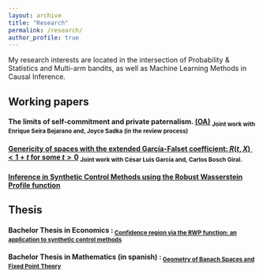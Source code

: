```yaml
---
layout: archive
title: "Research"
permalink: /research/
author_profile: true
---
```


My research interests are located in the intersection of Probability & Statistics and Multi-arm bandits, as well as Machine Learning Methods in Causal Inference.


## Working papers


#### The limits of self-commitment and private paternalism. [(OA)](https://isaacmeza.github.io/personal//files/OA_donde.pdf) <sub> Joint work with Enrique Seira Bejarano and, Joyce Sadka (in the review process) <sub>

#### [Genericity of spaces with the extended García-Falset coefficient: $R(t,X)<1+t$ for some $t>0$](https://isaacmeza.github.io/personal//files/genericity_garcia_falset.pdf) <sub> Joint work with César Luis García and, Carlos Bosch Giral.  

#### [Inference in Synthetic Control Methods using the Robust Wasserstein Profile function](https://isaacmeza.github.io/personal//files/scm_inference.pdf)

## Thesis


#### Bachelor Thesis in Economics :<sub> [Confidence region via the RWP function: an application to synthetic control methods](https://isaacmeza.github.io/personal//files/econ_thesis.pdf)

#### Bachelor Thesis in Mathematics (in spanish) :<sub> [Geometry of Banach Spaces and Fixed Point Theory](https://isaacmeza.github.io/personal//files/mathematics_thesis_c.pdf)
